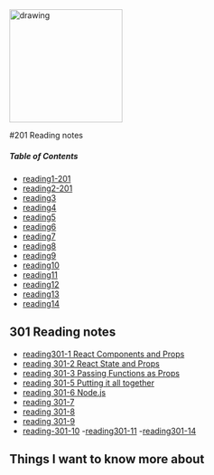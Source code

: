 
<img src="https://e7.pngegg.com/pngimages/358/1/png-clipart-software-extension-qr-code-wordpress-text-two-dimensional-code-icon-miscellaneous-text.png" alt="drawing" width="200"/>





#201 Reading notes




##### **Table of Contents**


- [reading1-201](reading01.md)
- [reading2-201](reading02.md)
- [reading3](reading-3.md)
- [reading4](reading-4.md)
- [reading5](reading-5.md)
- [reading6](reading-6.md)
- [reading7](reading-7.md)
- [reading8](reading-8.md)
- [reading9](reading-9.md)
- [reading10](reading-10.md)
- [reading11](reading-11.md)
- [reading12](reading-12.md)
- [reading13](reading-13.md)
- [reading14](reading-14.md)
<!-- Fill in information per day for reading notes. -->
## 301 Reading notes ##

- [reading301-1 React Components and Props](reading301-1.md)
- [reading 301-2 React State and Props](reading301-2.md)
- [reading 301-3 Passing Functions as Props](reading301-3.md)
- [reading 301-5 Putting it all together](reading301-5.md)
- [reading 301-6 Node.js](reading301-6.md)
- [reading 301-7](reading-301-7)
- [reading 301-8](reading-301-8)
- [reading 301-9](reading-301-9)
- [reading-301-10](reading301-10.md)
-[reading301-11](reading301-11.md)
-[reading301-14](reading301-14.md)




## Things I want to know more about




